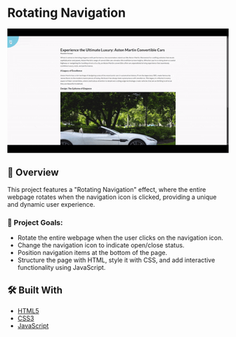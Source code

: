 # Rotating Navigation

![cover](./assets/preview.gif)

## 🚀 Overview

This project features a "Rotating Navigation" effect, where the entire webpage rotates when the navigation icon is clicked, providing a unique and dynamic user experience.

### 🎯 Project Goals:
- Rotate the entire webpage when the user clicks on the navigation icon.
- Change the navigation icon to indicate open/close status.
- Position navigation items at the bottom of the page.
- Structure the page with HTML, style it with CSS, and add interactive functionality using JavaScript.

## 🛠️ Built With

- [HTML5](https://www.w3schools.com/html/)
- [CSS3](https://www.w3schools.com/css/)
- [JavaScript](https://www.w3schools.com/js/)
